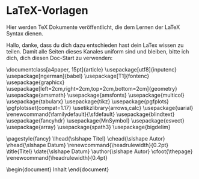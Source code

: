 # LaTeX-Vorlagen
Hier werden TeX Dokumente veröffentlicht, die dem Lernen der LaTeX Syntax dienen.

Hallo, 
danke, dass du dich dazu entschieden hast dein LaTex wissen zu teilen.
Damit alle Seiten dieses Kanales uniform sind und bleiben, bitte ich dich, dich diesen Doc-Start zu verwenden:

\documentclass[a4paper, 15pt]{article}
\usepackage[utf8]{inputenc}
\usepackage[ngerman]{babel}
\usepackage[T1]{fontenc}
\usepackage{graphicx}
\usepackage[left=2cm,right=2cm,top=2cm,bottom=2cm]{geometry}
\usepackage{amsmath}
\usepackage{amsfonts}
\usepackage{multicol}
\usepackage{tabularx}
\usepackage{tikz}
\usepackage{pgfplots}
\pgfplotsset{compat=1.17}
\usetikzlibrary{arrows,calc}
\usepackage{uarial}
\renewcommand{\familydefault}{\sfdefault}
\usepackage{blindtext}
\usepackage{fancyhdr}
\usepackage{MnSymbol}
\usepackage{esvect}
\usepackage{array}
\usepackage{spath3}
\usepackage{bigdelim}

\pagestyle{fancy}
	\lhead{\slshape Titel}
	\chead{\slshape Autor}
	\rhead{\slshape Datum}
\renewcommand{\headrulewidth}{0.2pt}
	\title{Titel}
	\date{\slshape Datum}
	\author{\slshape Autor}
\cfoot{\thepage}
\renewcommand{\headrulewidth}{0.4pt}

\begin{document}
Inhalt
\end{document}
